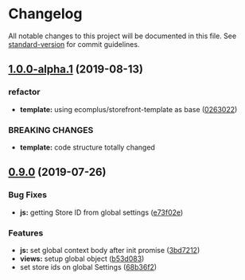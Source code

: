 # Changelog

All notable changes to this project will be documented in this file. See [standard-version](https://github.com/conventional-changelog/standard-version) for commit guidelines.

## [1.0.0-alpha.1](https://github.com/ecomclub/storefront/compare/v0.9.0...v1.0.0-alpha.1) (2019-08-13)


### refactor

* **template:** using ecomplus/storefront-template as base ([0263022](https://github.com/ecomclub/storefront/commit/0263022))


### BREAKING CHANGES

* **template:** code structure totally changed



## [0.9.0](https://github.com/ecomclub/storefront/compare/v0.8.0...v0.9.0) (2019-07-26)


### Bug Fixes

* **js:** getting Store ID from global settings ([e73f02e](https://github.com/ecomclub/storefront/commit/e73f02e))


### Features

* **js:** set global context body after init promise ([3bd7212](https://github.com/ecomclub/storefront/commit/3bd7212))
* **views:** setup global  object ([b53d083](https://github.com/ecomclub/storefront/commit/b53d083))
* set store ids on global Settings ([68b36f2](https://github.com/ecomclub/storefront/commit/68b36f2))
